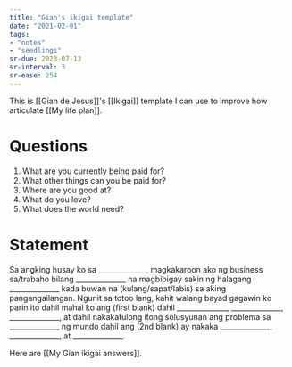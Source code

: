 ```yaml
---
title: "Gian's ikigai template"
date: "2021-02-01"
tags:
- "notes"
- "seedlings"
sr-due: 2023-07-13
sr-interval: 3
sr-ease: 254
---
```


This is [[Gian de Jesus]]'s [[Ikigai]] template I can use to improve how articulate [[My life plan]].

# Questions

1. What are you currently being paid for?
2. What other things can you be paid for?
3. Where are you good at?
4. What do you love?
5. What does the world need?

# Statement

Sa angking husay ko sa ______________ magkakaroon ako ng business sa/trabaho bilang ______________ na magbibigay sakin ng halagang ______________ kada buwan na (kulang/sapat/labis) sa aking pangangailangan. Ngunit sa totoo lang, kahit walang bayad gagawin ko parin ito dahil mahal ko ang (first blank) dahil ______________, ______________, ______________, at dahil nakakatulong itong solusyunan ang problema sa ______________ ng mundo dahil ang (2nd blank) ay nakaka ______________, ______________, at ______________.

Here are [[My Gian ikigai answers]].

